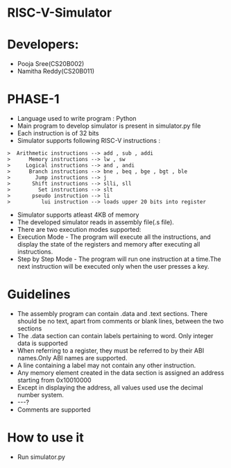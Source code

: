# RISC-V-Simulator

# Developers:
* Pooja Sree(CS20B002)
* Namitha Reddy(CS20B011)

# PHASE-1
* Language used to write program : Python
* Main program to develop simulator is present in simulator.py file
* Each instruction is of 32 bits
* Simulator supports following RISC-V instructions :

```Arithmetic instructions --> add , sub , addi
>  Arithmetic instructions --> add , sub , addi
>      Memory instructions --> lw , sw
>     Logical instructions --> and , andi
>      Branch instructions --> bne , beq , bge , bgt , ble
>        Jump instructions --> j
>       Shift instructions --> slli, sll
>         Set instructions --> slt
>       pseudo instruction --> li
>          lui instruction --> loads upper 20 bits into register
 ```

* Simulator supports atleast 4KB of memory
* The developed simulator reads in assembly file(.s file).
* There are two execution modes supported:
* Execution Mode - The program will execute all the instructions, and display the state of the registers and memory after executing all instructions.
* Step by Step Mode - The program will run one instruction at a time.The next instruction will be executed only when the user presses a key.

# Guidelines
* The assembly program can contain .data and .text sections. There should be no text, apart from comments or blank lines, between the two sections
* The .data section can contain labels pertaining to word. Only integer data is supported
* When referring to a register, they must be referred to by their ABI names.Only ABI names are supported.
* A line containing a label may not contain any other instruction.
* Any memory element created in the data section is assigned an address starting from 0x10010000
* Except in displaying the address, all values used use the decimal number system.
* ---?
* Comments are supported

# How to use it
* Run simulator.py 
